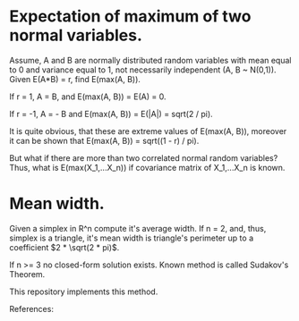 # Expectation of maximum of two normal variables.

Assume, A and B are normally distributed random variables with mean equal to 0 and variance equal to 1, not necessarily independent (A, B ~ N(0,1)). Given E(A*B) = r, find E(max(A, B)).

If r = 1, A = B, and E(max(A, B)) = E(A) = 0.

If r = -1, A = - B and E(max(A, B)) = E(|A|) = sqrt(2 / pi).

It is quite obvious, that these are extreme values of E(max(A, B)), moreover it can be shown that E(max(A, B)) =  sqrt((1 - r) / pi).

But what if there are more than two correlated normal random variables? Thus, what is E(max(X_1,...X_n)) if covariance matrix of X_1,...X_n is known.

# Mean width.

Given a simplex in R^n compute it's average width. If n = 2, and, thus, simplex is a triangle, it's mean width is triangle's perimeter up to a coefficient $2 * \sqrt(2 * pi)$.

If n >= 3 no closed-form solution exists. Known method is called Sudakov's Theorem.

This repository implements this method.

References:
